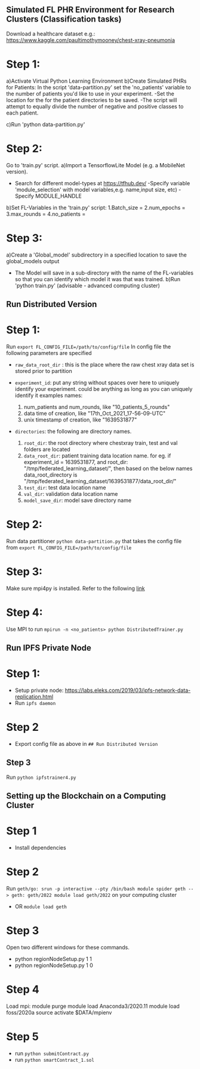 ## Simulated FL PHR Environment for Research Clusters (Classification tasks)

Download a healthcare dataset e.g.: https://www.kaggle.com/paultimothymooney/chest-xray-pneumonia

# Step 1:
a)Activate Virtual Python Learning Environment
b)Create Simulated PHRs for Patients: In the script 'data-partition.py' set the 'no_patients' variable to the number of patients you'd like to use in your experiment.
-Set the location for the for the patient directories to be saved.
-The script will attempt to equally divide the number of negative and positive classes to each patient.

c)Run 'python data-partition.py'

# Step 2:
Go to 'train.py' script.
a)Import a TensorflowLite Model (e.g. a MobileNet version).
- Search for different model-types at https://tfhub.dev/
-Specify variable 'module_selection' with model variables,e.g. name,input size, etc)
-Specify MODULE_HANDLE

b)Set FL-Variables in the 'train.py' script:
1.Batch_size =
2.num_epochs =
3.max_rounds =
4.no_patients =

# Step 3:
a)Create a 'Global_model' subdirectory in a specified location to save the global_models output
- The Model will save in a sub-directory with the name of the FL-variables so that you can identify which model it was that was trained.
b)Run 'python train.py' (advisable - advanced computing cluster)


## Run Distributed Version
# Step 1: 
Run `export FL_CONFIG_FILE=/path/to/config/file`
In config file the following parameters are specified

* `raw_data_root_dir` : this is the place where the raw chest xray data set is stored prior to partition

* `experiment_id`: put any string without spaces over here to uniquely identify your experiment. could be anything as long as you can uniquely identify it
examples names: 
    1. num_patients and num_rounds, like "10_patients_5_rounds"
    2. data time of creation, like "17th_Oct_2021_17-56-09-UTC"
    3. unix timestamp of creation, like "1639531877"
    
* `directories`: the following are directory names. 
  1. `root_dir`: the root directory where chestxray train, test and val folders are located
  2. `data_root_dir`: patient training data location name. for eg. if experiment_id = 1639531877, and root_dir: "/tmp/federated_learning_dataset/", then based on the below names data_root_directory is "/tmp/federated_learning_dataset/1639531877/data_root_dir/"
  3. `test_dir`: test data location name
  4. `val_dir`: validation data location name
  5. `model_save_dir`: model save directory name

# Step 2:
Run data partitioner `python data-partition.py` that takes the config file from `export FL_CONFIG_FILE=/path/to/config/file`

# Step 3:
Make sure mpi4py is installed. Refer to the following [link](https://www.arc.ox.ac.uk/using-python-mpi-arc)

# Step 4:
Use MPI to run
`mpirun -n <no_patients> python DistributedTrainer.py`

## Run IPFS Private Node
# Step 1:
* Setup private node: https://labs.eleks.com/2019/03/ipfs-network-data-replication.html 
* Run `ipfs daemon`

# Step 2
* Export config file as above in `## Run Distributed Version`

## Step 3
Run `python ipfstrainer4.py`

## Setting up the Blockchain on a Computing Cluster
# Step 1
* Install dependencies

# Step 2
Run `geth/go:
srun -p interactive --pty /bin/bash
module spider geth --> geth: geth/2022
module load geth/2022` on your computing cluster
* OR `module load geth` 

# Step 3
Open two different windows for these commands.
* python regionNodeSetup.py 1 1
* python regionNodeSetup.py 1 0

# Step 4 
Load mpi:
module purge
module load Anaconda3/2020.11
module load foss/2020a
source activate $DATA/mpienv

# Step 5
* run `python submitContract.py`
* run `python smartContract_1.sol`

